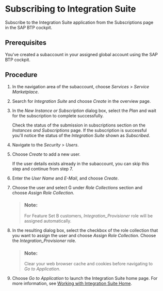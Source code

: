 <!-- loio8a3c8b7a6b1c4f249bb81d11644ef806 -->

<link rel="stylesheet" type="text/css" href="../css/sap-icons.css"/>

# Subscribing to Integration Suite

Subscribe to the Integration Suite application from the Subscriptions page in the SAP BTP cockpit.



<a name="loio8a3c8b7a6b1c4f249bb81d11644ef806__prereq_nbs_lth_vlb"/>

## Prerequisites

You’ve created a subaccount in your assigned global account using the SAP BTP cockpit.



## Procedure

1.  In the navigation area of the subaccount, choose *Services* \> *Service Marketplace*.

2.  Search for *Integration Suite* and choose *Create* in the overview page.

3.  In the *New Instance or Subscription* dialog box, select the *Plan* and wait for the subscription to complete successfully.

    Check the status of the submission in subscriptions section on the *Instances and Subscriptions* page. If the subscription is successful you'll notice the status of the *Integration Suite* shown as *Subscribed*.

4.  Navigate to the *Security* \> *Users*.

5.  Choose *Create* to add a new user.

    If the user details exists already in the subaccount, you can skip this step and continue from step 7.

6.  Enter the *User Name* and *E-Mail*, and choose *Create*.

7.  Choose the user and select <span class="SAP-icons"></span> under *Role Collections* section and choose *Assign Role Collection*.

    > ### Note:  
    > For Feature Set B customers, *Integration\_Provisioner* role will be assigned automatically.

8.  In the resulting dialog box, select the checkbox of the role collection that you want to assign the user and choose *Assign Role Collection*. Choose the *Integration\_Provisioner* role.

    > ### Note:  
    > Clear your web browser cache and cookies before navigating to *Go to Application*.

9.  Choose *Go to Application* to launch the Integration Suite home page. For more information, see [Working with Integration Suite Home](../20-Working_with_SAP_Integration_Suite_Home/working-with-integration-suite-home-a53dce3.md).


